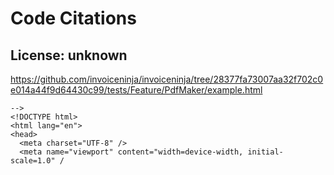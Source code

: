 # Code Citations

## License: unknown
https://github.com/invoiceninja/invoiceninja/tree/28377fa73007aa32f702c0e014a44f9d64430c99/tests/Feature/PdfMaker/example.html

```
-->
<!DOCTYPE html>
<html lang="en">
<head>
  <meta charset="UTF-8" />
  <meta name="viewport" content="width=device-width, initial-scale=1.0" /
```

